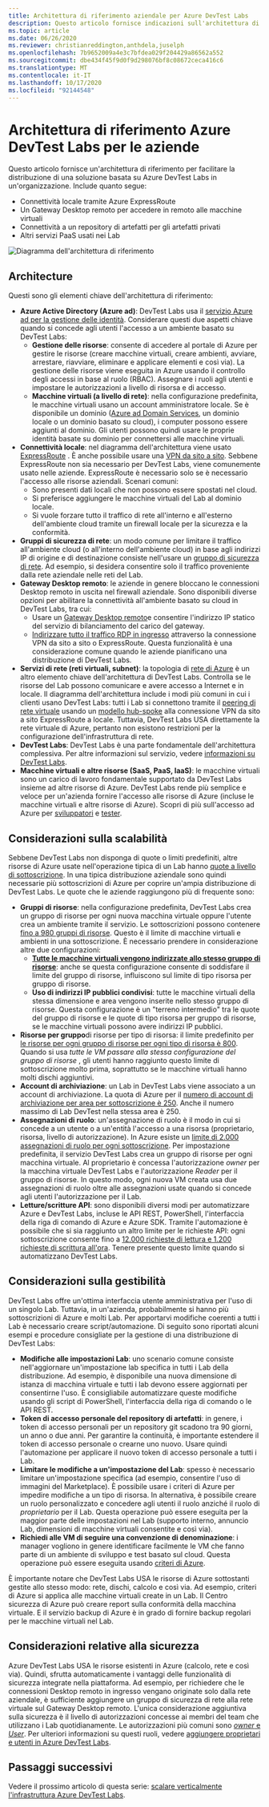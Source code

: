 ```yaml
---
title: Architettura di riferimento aziendale per Azure DevTest Labs
description: Questo articolo fornisce indicazioni sull'architettura di riferimento per Azure DevTest Labs in un'organizzazione.
ms.topic: article
ms.date: 06/26/2020
ms.reviewer: christianreddington,anthdela,juselph
ms.openlocfilehash: 7b9652009a4e3c7bfdea029f204429a86562a552
ms.sourcegitcommit: dbe434f45f9d0f9d298076bf8c08672ceca416c6
ms.translationtype: MT
ms.contentlocale: it-IT
ms.lasthandoff: 10/17/2020
ms.locfileid: "92144548"
---
```

# <a name="azure-devtest-labs-reference-architecture-for-enterprises"></a>Architettura di riferimento Azure DevTest Labs per le aziende
Questo articolo fornisce un'architettura di riferimento per facilitare la distribuzione di una soluzione basata su Azure DevTest Labs in un'organizzazione. Include quanto segue:
- Connettività locale tramite Azure ExpressRoute
- Un Gateway Desktop remoto per accedere in remoto alle macchine virtuali
- Connettività a un repository di artefatti per gli artefatti privati
- Altri servizi PaaS usati nei Lab

![Diagramma dell'architettura di riferimento](./media/devtest-lab-reference-architecture/reference-architecture.png)

## <a name="architecture"></a>Architecture
Questi sono gli elementi chiave dell'architettura di riferimento:

- **Azure Active Directory (Azure ad)**: DevTest Labs usa il [servizio Azure ad per la gestione delle identità](../active-directory/fundamentals/active-directory-whatis.md). Considerare questi due aspetti chiave quando si concede agli utenti l'accesso a un ambiente basato su DevTest Labs:
    - **Gestione delle risorse**: consente di accedere al portale di Azure per gestire le risorse (creare macchine virtuali, creare ambienti, avviare, arrestare, riavviare, eliminare e applicare elementi e così via). La gestione delle risorse viene eseguita in Azure usando il controllo degli accessi in base al ruolo (RBAC). Assegnare i ruoli agli utenti e impostare le autorizzazioni a livello di risorsa e di accesso.
    - **Macchine virtuali (a livello di rete)**: nella configurazione predefinita, le macchine virtuali usano un account amministratore locale. Se è disponibile un dominio ([Azure ad Domain Services](../active-directory-domain-services/overview.md), un dominio locale o un dominio basato su cloud), i computer possono essere aggiunti al dominio. Gli utenti possono quindi usare le proprie identità basate su dominio per connettersi alle macchine virtuali.
- **Connettività locale**: nel diagramma dell'architettura viene usato [ExpressRoute](../expressroute/expressroute-introduction.md) . È anche possibile usare una [VPN da sito a sito](../vpn-gateway/vpn-gateway-about-vpn-gateway-settings.md). Sebbene ExpressRoute non sia necessario per DevTest Labs, viene comunemente usato nelle aziende. ExpressRoute è necessario solo se è necessario l'accesso alle risorse aziendali. Scenari comuni:
    - Sono presenti dati locali che non possono essere spostati nel cloud.
    - Si preferisce aggiungere le macchine virtuali del Lab al dominio locale.
    - Si vuole forzare tutto il traffico di rete all'interno e all'esterno dell'ambiente cloud tramite un firewall locale per la sicurezza e la conformità.
- **Gruppi di sicurezza di rete**: un modo comune per limitare il traffico all'ambiente cloud (o all'interno dell'ambiente cloud) in base agli indirizzi IP di origine e di destinazione consiste nell'usare un [gruppo di sicurezza di rete](../virtual-network/network-security-groups-overview.md). Ad esempio, si desidera consentire solo il traffico proveniente dalla rete aziendale nelle reti del Lab.
- **Gateway Desktop remoto**: le aziende in genere bloccano le connessioni Desktop remoto in uscita nel firewall aziendale. Sono disponibili diverse opzioni per abilitare la connettività all'ambiente basato su cloud in DevTest Labs, tra cui:
  - Usare un [Gateway Desktop remoto](/windows-server/remote/remote-desktop-services/desktop-hosting-logical-architecture)e consentire l'indirizzo IP statico del servizio di bilanciamento del carico del gateway.
  - [Indirizzare tutto il traffico RDP in ingresso](../vpn-gateway/vpn-gateway-forced-tunneling-rm.md) attraverso la connessione VPN da sito a sito o ExpressRoute. Questa funzionalità è una considerazione comune quando le aziende pianificano una distribuzione di DevTest Labs.
- **Servizi di rete (reti virtuali, subnet)**: la topologia di [rete di Azure](../networking/networking-overview.md) è un altro elemento chiave dell'architettura di DevTest Labs. Controlla se le risorse del Lab possono comunicare e avere accesso a Internet e in locale. Il diagramma dell'architettura include i modi più comuni in cui i clienti usano DevTest Labs: tutti i Lab si connettono tramite il [peering di rete virtuale](../virtual-network/virtual-network-peering-overview.md) usando un [modello hub-spoke](/azure/architecture/reference-architectures/hybrid-networking/hub-spoke) alla connessione VPN da sito a sito ExpressRoute a locale. Tuttavia, DevTest Labs USA direttamente la rete virtuale di Azure, pertanto non esistono restrizioni per la configurazione dell'infrastruttura di rete.
- **DevTest Labs**: DevTest Labs è una parte fondamentale dell'architettura complessiva. Per altre informazioni sul servizio, vedere [informazioni su DevTest Labs](devtest-lab-overview.md).
- **Macchine virtuali e altre risorse (SaaS, PaaS, IaaS)**: le macchine virtuali sono un carico di lavoro fondamentale supportato da DevTest Labs insieme ad altre risorse di Azure. DevTest Labs rende più semplice e veloce per un'azienda fornire l'accesso alle risorse di Azure (incluse le macchine virtuali e altre risorse di Azure). Scopri di più sull'accesso ad Azure per [sviluppatori](devtest-lab-developer-lab.md) e [tester](devtest-lab-test-env.md).

## <a name="scalability-considerations"></a>Considerazioni sulla scalabilità
Sebbene DevTest Labs non disponga di quote o limiti predefiniti, altre risorse di Azure usate nell'operazione tipica di un Lab hanno [quote a livello di sottoscrizione](../azure-resource-manager/management/azure-subscription-service-limits.md). In una tipica distribuzione aziendale sono quindi necessarie più sottoscrizioni di Azure per coprire un'ampia distribuzione di DevTest Labs. Le quote che le aziende raggiungono più di frequente sono:

- **Gruppi di risorse**: nella configurazione predefinita, DevTest Labs crea un gruppo di risorse per ogni nuova macchina virtuale oppure l'utente crea un ambiente tramite il servizio. Le sottoscrizioni possono contenere [fino a 980 gruppi di risorse](../azure-resource-manager/management/azure-subscription-service-limits.md#subscription-limits). Questo è il limite di macchine virtuali e ambienti in una sottoscrizione. È necessario prendere in considerazione altre due configurazioni:
    - **[Tutte le macchine virtuali vengono indirizzate allo stesso gruppo di risorse](resource-group-control.md)**: anche se questa configurazione consente di soddisfare il limite del gruppo di risorse, influiscono sul limite di tipo risorsa per gruppo di risorse.
    - **Uso di indirizzi IP pubblici condivisi**: tutte le macchine virtuali della stessa dimensione e area vengono inserite nello stesso gruppo di risorse. Questa configurazione è un "terreno intermedio" tra le quote del gruppo di risorse e le quote di tipo risorsa per gruppo di risorse, se le macchine virtuali possono avere indirizzi IP pubblici.
- **Risorse per gruppo**di risorse per tipo di risorsa: il limite predefinito per [le risorse per ogni gruppo di risorse per ogni tipo di risorsa è 800](../azure-resource-manager/management/azure-subscription-service-limits.md#resource-group-limits).  Quando si usa *tutte le VM passare alla stessa configurazione del gruppo di risorse* , gli utenti hanno raggiunto questo limite di sottoscrizione molto prima, soprattutto se le macchine virtuali hanno molti dischi aggiuntivi.
- **Account di archiviazione**: un Lab in DevTest Labs viene associato a un account di archiviazione. La quota di Azure per il [numero di account di archiviazione per area per sottoscrizione è 250](../azure-resource-manager/management/azure-subscription-service-limits.md#storage-limits). Anche il numero massimo di Lab DevTest nella stessa area è 250.
- **Assegnazioni di ruolo**: un'assegnazione di ruolo è il modo in cui si concede a un utente o a un'entità l'accesso a una risorsa (proprietario, risorsa, livello di autorizzazione). In Azure esiste un [limite di 2.000 assegnazioni di ruolo per ogni sottoscrizione](../azure-resource-manager/management/azure-subscription-service-limits.md#azure-role-based-access-control-limits). Per impostazione predefinita, il servizio DevTest Labs crea un gruppo di risorse per ogni macchina virtuale. Al proprietario è concessa l'autorizzazione *owner* per la macchina virtuale DevTest Labs e l'autorizzazione *Reader* per il gruppo di risorse. In questo modo, ogni nuova VM creata usa due assegnazioni di ruolo oltre alle assegnazioni usate quando si concede agli utenti l'autorizzazione per il Lab.
- **Letture/scritture API**: sono disponibili diversi modi per automatizzare Azure e DevTest Labs, incluse le API REST, PowerShell, l'interfaccia della riga di comando di Azure e Azure SDK. Tramite l'automazione è possibile che si sia raggiunto un altro limite per le richieste API: ogni sottoscrizione consente fino a [12.000 richieste di lettura e 1.200 richieste di scrittura all'ora](../azure-resource-manager/management/request-limits-and-throttling.md). Tenere presente questo limite quando si automatizzano DevTest Labs.

## <a name="manageability-considerations"></a>Considerazioni sulla gestibilità
DevTest Labs offre un'ottima interfaccia utente amministrativa per l'uso di un singolo Lab. Tuttavia, in un'azienda, probabilmente si hanno più sottoscrizioni di Azure e molti Lab. Per apportarvi modifiche coerenti a tutti i Lab è necessario creare script/automazione. Di seguito sono riportati alcuni esempi e procedure consigliate per la gestione di una distribuzione di DevTest Labs:

- **Modifiche alle impostazioni Lab**: uno scenario comune consiste nell'aggiornare un'impostazione lab specifica in tutti i Lab della distribuzione. Ad esempio, è disponibile una nuova dimensione di istanza di macchina virtuale e tutti i lab devono essere aggiornati per consentirne l'uso. È consigliabile automatizzare queste modifiche usando gli script di PowerShell, l'interfaccia della riga di comando o le API REST.  
- **Token di accesso personale del repository di artefatti**: in genere, i token di accesso personali per un repository git scadono tra 90 giorni, un anno o due anni. Per garantire la continuità, è importante estendere il token di accesso personale o crearne uno nuovo. Usare quindi l'automazione per applicare il nuovo token di accesso personale a tutti i Lab.
- **Limitare le modifiche a un'impostazione del Lab**: spesso è necessario limitare un'impostazione specifica (ad esempio, consentire l'uso di immagini del Marketplace). È possibile usare i criteri di Azure per impedire modifiche a un tipo di risorsa. In alternativa, è possibile creare un ruolo personalizzato e concedere agli utenti il ruolo anziché il ruolo di *proprietario* per il Lab. Questa operazione può essere eseguita per la maggior parte delle impostazioni nel Lab (supporto interno, annuncio Lab, dimensioni di macchine virtuali consentite e così via).
- **Richiedi alle VM di seguire una convenzione di denominazione**: i manager vogliono in genere identificare facilmente le VM che fanno parte di un ambiente di sviluppo e test basato sul cloud. Questa operazione può essere eseguita usando [criteri di Azure](https://github.com/Azure/azure-policy/tree/master/samples/TextPatterns/allow-multiple-name-patterns).

È importante notare che DevTest Labs USA le risorse di Azure sottostanti gestite allo stesso modo: rete, dischi, calcolo e così via. Ad esempio, criteri di Azure si applica alle macchine virtuali create in un Lab. Il Centro sicurezza di Azure può creare report sulla conformità della macchina virtuale. E il servizio backup di Azure è in grado di fornire backup regolari per le macchine virtuali nel Lab.

## <a name="security-considerations"></a>Considerazioni relative alla sicurezza
Azure DevTest Labs USA le risorse esistenti in Azure (calcolo, rete e così via). Quindi, sfrutta automaticamente i vantaggi delle funzionalità di sicurezza integrate nella piattaforma. Ad esempio, per richiedere che le connessioni Desktop remoto in ingresso vengano originate solo dalla rete aziendale, è sufficiente aggiungere un gruppo di sicurezza di rete alla rete virtuale sul Gateway Desktop remoto. L'unica considerazione aggiuntiva sulla sicurezza è il livello di autorizzazioni concesse ai membri del team che utilizzano i Lab quotidianamente. Le autorizzazioni più comuni sono [ *owner* e *User*](devtest-lab-add-devtest-user.md). Per ulteriori informazioni su questi ruoli, vedere [aggiungere proprietari e utenti in Azure DevTest Labs](devtest-lab-add-devtest-user.md).

## <a name="next-steps"></a>Passaggi successivi
Vedere il prossimo articolo di questa serie: [scalare verticalmente l'infrastruttura Azure DevTest Labs](devtest-lab-guidance-scale.md).